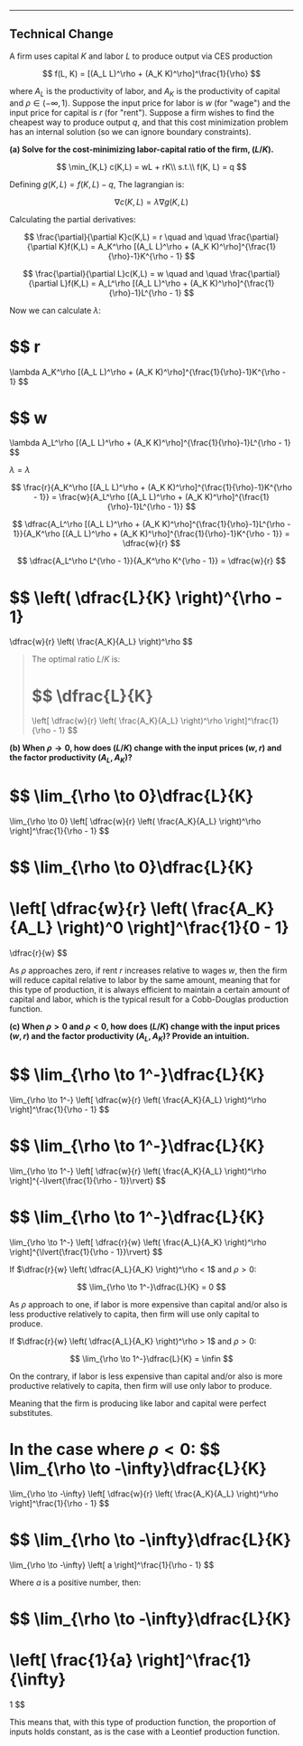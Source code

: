 
---

## Technical Change

A firm uses capital $K$ and labor $L$ to produce output via CES production

$$
f(L, K) = [(A_L L)^\rho + (A_K K)^\rho]^\frac{1}{\rho}
$$

where $A_L$ is the productivity of labor, and $A_K$ is the productivity of capital and $\rho \in (-\infty, 1)$. Suppose the input price for labor is $w$ (for "wage") and the input price for capital is $r$ (for "rent"). Suppose a firm wishes to find the cheapest way to produce output $q$, and that this cost minimization problem has an internal solution (so we can ignore boundary constraints).

**(a) Solve for the cost-minimizing labor-capital ratio of the firm, $(L/K)$.**

$$
\min_{K,L} c(K,L) = wL + rK\\
s.t.\\
f(K, L) = q
$$

Defining $g(K,L) = f(K,L) - q$, The lagrangian is:

$$
\nabla c(K,L) = \lambda \nabla g(K,L)
$$

Calculating the partial derivatives:

$$
\frac{\partial}{\partial K}c(K,L) = r 
\quad and \quad 
\frac{\partial}{\partial K}f(K,L) = 
A_K^\rho [(A_L L)^\rho + (A_K K)^\rho]^{\frac{1}{\rho}-1}K^{\rho - 1}
$$

$$
\frac{\partial}{\partial L}c(K,L) = w 
\quad and \quad 
\frac{\partial}{\partial L}f(K,L) = 
A_L^\rho [(A_L L)^\rho + (A_K K)^\rho]^{\frac{1}{\rho}-1}L^{\rho - 1}
$$

Now we can calculate $\lambda$:


$$
r 
= 
\lambda A_K^\rho [(A_L L)^\rho + (A_K K)^\rho]^{\frac{1}{\rho}-1}K^{\rho - 1}
$$

$$
w 
=
\lambda A_L^\rho [(A_L L)^\rho + (A_K K)^\rho]^{\frac{1}{\rho}-1}L^{\rho - 1}
$$

$\lambda = \lambda$

$$
\frac{r}{A_K^\rho [(A_L L)^\rho + (A_K K)^\rho]^{\frac{1}{\rho}-1}K^{\rho - 1}} = \frac{w}{A_L^\rho [(A_L L)^\rho + (A_K K)^\rho]^{\frac{1}{\rho}-1}L^{\rho - 1}}
$$


$$
\dfrac{A_L^\rho [(A_L L)^\rho + (A_K K)^\rho]^{\frac{1}{\rho}-1}L^{\rho - 1}}{A_K^\rho [(A_L L)^\rho + (A_K K)^\rho]^{\frac{1}{\rho}-1}K^{\rho - 1}} = \dfrac{w}{r}
$$

$$
\dfrac{A_L^\rho L^{\rho - 1}}{A_K^\rho K^{\rho - 1}} = \dfrac{w}{r}
$$

$$
\left(
  \dfrac{L}{K}
\right)^{\rho - 1}
=
\dfrac{w}{r}
\left(
  \frac{A_K}{A_L} 
\right)^\rho
$$

> The optimal ratio $L/K$ is:
> 
> $$
> \dfrac{L}{K}
> =
> \left[
> \dfrac{w}{r}
> \left(
  > \frac{A_K}{A_L} 
> \right)^\rho
> \right]^\frac{1}{\rho - 1}
> $$

**(b) When $\rho \rightarrow 0$, how does $(L/K)$ change with the input prices $(w, r)$ and the factor productivity $(A_L, A_K)$?**

$$
\lim_{\rho \to 0}\dfrac{L}{K}
=
\lim_{\rho \to 0}
  \left[
  \dfrac{w}{r}
  \left(
    \frac{A_K}{A_L} 
  \right)^\rho
  \right]^\frac{1}{\rho - 1}
$$

$$
\lim_{\rho \to 0}\dfrac{L}{K}
=
\left[
\dfrac{w}{r}
\left(
  \frac{A_K}{A_L} 
\right)^0
\right]^\frac{1}{0 - 1}
= 
\dfrac{r}{w}
$$

As $\rho$ approaches zero, if rent $r$ increases relative to wages $w$, then the firm will reduce capital relative to labor by the same amount, meaning that for this type of production, it is always efficient to maintain a certain amount of capital and labor, which is the typical result for a Cobb-Douglas production function.


**(c) When $\rho > 0$ and $\rho < 0$, how does $(L/K)$ change with the input prices $(w, r)$ and the factor productivity $(A_L, A_K)$? Provide an intuition.**

$$
\lim_{\rho \to 1^-}\dfrac{L}{K}
=
\lim_{\rho \to 1^-}
  \left[
  \dfrac{w}{r}
  \left(
    \frac{A_K}{A_L} 
  \right)^\rho
  \right]^\frac{1}{\rho - 1}
$$

$$
\lim_{\rho \to 1^-}\dfrac{L}{K}
=
\lim_{\rho \to 1^-}
  \left[
  \dfrac{w}{r}
  \left(
    \frac{A_K}{A_L} 
  \right)^\rho
  \right]^{-\lvert{\frac{1}{\rho - 1}}\rvert}
$$

$$
\lim_{\rho \to 1^-}\dfrac{L}{K}
=
\lim_{\rho \to 1^-}
  \left[
  \dfrac{r}{w}
  \left(
    \frac{A_L}{A_K} 
  \right)^\rho
  \right]^{\lvert{\frac{1}{\rho - 1}}\rvert}
$$

If $\dfrac{r}{w} \left( \dfrac{A_L}{A_K} \right)^\rho < 1$ and $\rho>0$:

$$
\lim_{\rho \to 1^-}\dfrac{L}{K} = 0
$$

As $\rho$ approach to one, if labor is more expensive than capital and/or also is less productive relatively to capita, then firm will use only capital to produce. 

If $\dfrac{r}{w} \left( \dfrac{A_L}{A_K} \right)^\rho > 1$ and $\rho>0$:

$$
\lim_{\rho \to 1^-}\dfrac{L}{K} = \infin
$$

On the contrary, if labor is less expensive than capital and/or also is more productive relatively to capita, then firm will use only labor to produce.

Meaning that the firm is producing like labor and capital were perfect substitutes.

In the case where $\rho < 0$:
$$
\lim_{\rho \to -\infty}\dfrac{L}{K}
=
\lim_{\rho \to -\infty}
  \left[
  \dfrac{w}{r}
  \left(
    \frac{A_K}{A_L} 
  \right)^\rho
  \right]^\frac{1}{\rho - 1}
$$

$$
\lim_{\rho \to -\infty}\dfrac{L}{K}
=
\lim_{\rho \to -\infty}
  \left[
  a
  \right]^\frac{1}{\rho - 1}
$$

Where $a$ is a positive number, then:

$$
\lim_{\rho \to -\infty}\dfrac{L}{K}
=
  \left[
  \frac{1}{a}
  \right]^\frac{1}{\infty}
=
1
$$

This means that, with this type of production function, the proportion of inputs holds constant, as is the case with a Leontief production function.

